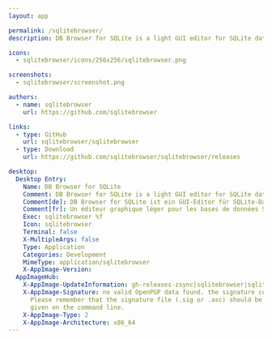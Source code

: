 ```yaml
---
layout: app

permalink: /sqlitebrowser/
description: DB Browser for SQLite is a light GUI editor for SQLite databases

icons:
  - sqlitebrowser/icons/256x256/sqlitebrowser.png

screenshots:
  - sqlitebrowser/screenshot.png

authors:
  - name: sqlitebrowser
    url: https://github.com/sqlitebrowser

links:
  - type: GitHub
    url: sqlitebrowser/sqlitebrowser
  - type: Download
    url: https://github.com/sqlitebrowser/sqlitebrowser/releases

desktop:
  Desktop Entry:
    Name: DB Browser for SQLite
    Comment: DB Browser for SQLite is a light GUI editor for SQLite databases
    Comment[de]: DB Browser for SQLite ist ein GUI-Editor für SQLite-Datenbanken
    Comment[fr]: Un éditeur graphique léger pour les bases de données SQLite
    Exec: sqlitebrowser %f
    Icon: sqlitebrowser
    Terminal: false
    X-MultipleArgs: false
    Type: Application
    Categories: Development
    MimeType: application/sqlitebrowser
    X-AppImage-Version: 
  AppImageHub:
    X-AppImage-UpdateInformation: gh-releases-zsync|sqlitebrowser|sqlitebrowser|continuous|DB_Browser_for_SQLite*-x86_64.AppImage.zsync
    X-AppImage-Signature: no valid OpenPGP data found. the signature could not be verified.
      Please remember that the signature file (.sig or .asc) should be the first file
      given on the command line.
    X-AppImage-Type: 2
    X-AppImage-Architecture: x86_64
---
```

